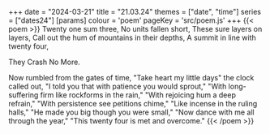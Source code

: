 +++
date = "2024-03-21"
title = "21.03.24"
themes = ["date", "time"]
series = ["dates24"]
[params]
  colour = 'poem'
  pageKey = 'src/poem.js'
+++
{{< poem >}}
Twenty one sum three,
No units fallen short,
These sure layers on layers,
Call out the hum of mountains in their depths,
A summit in line with twenty four,

They
Crash
No
More.

Now rumbled from the gates of time,
"Take heart my little days" the clock called out,
"I told you that with patience you would sprout,"
"With long-suffering firm like rockforms in the rain,"
"With rejoicing hum a deep refrain,"
"With persistence see petitions chime,"
"Like incense in the ruling halls,"
"He made you big though you were small,"
"Now dance with me all through the year,"
"This twenty four is met and overcome."
{{< /poem >}}